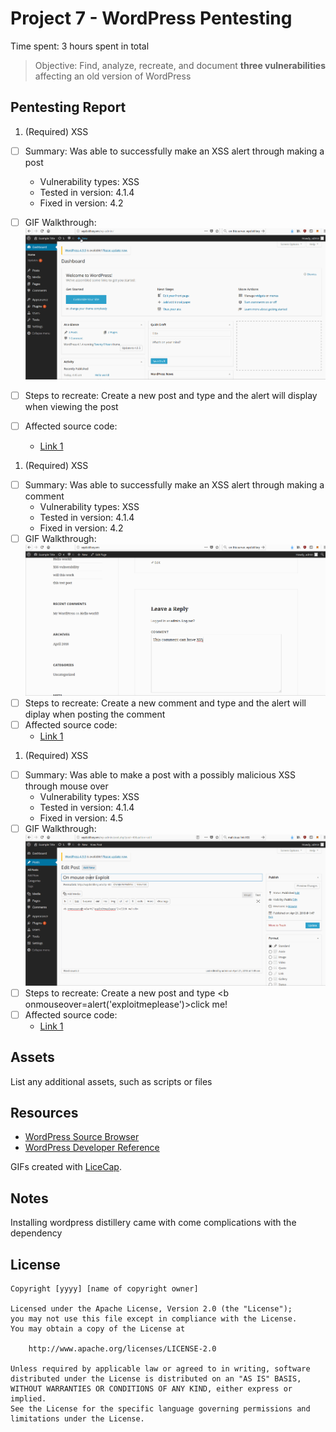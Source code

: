 # Project 7 - WordPress Pentesting

Time spent: 3 hours spent in total

> Objective: Find, analyze, recreate, and document **three vulnerabilities** affecting an old version of WordPress

## Pentesting Report

1. (Required) XSS
  - [ ] Summary: Was able to successfully make an XSS alert through making a post
    - Vulnerability types: XSS
    - Tested in version: 4.1.4
    - Fixed in version: 4.2
  - [ ] GIF Walkthrough: <img src='https://github.com/mster0103/CodePath-Week-7/blob/master/PostXSS.gif' title='Video Walkthrough' width='' alt='Video Walkthrough' />

  - [ ] Steps to recreate: Create a new post and type <script> alert("XSS Vulnerability"); </script> and the alert will display when viewing the post 
  - [ ] Affected source code:
    - [Link 1](https://core.trac.wordpress.org/browser/tags/version/src/source_file.php)
    
1. (Required) XSS 
  - [ ] Summary: Was able to successfully make an XSS alert through making a comment
    - Vulnerability types: XSS
    - Tested in version: 4.1.4
    - Fixed in version: 4.2
  - [ ] GIF Walkthrough: <img src='https://github.com/mster0103/CodePath-Week-7/blob/master/CommentXSS.gif' title='Video Walkthrough' width='' alt='Video Walkthrough' />
  - [ ] Steps to recreate: Create a new comment and type <script> alert("XSS Vulnerability"); </script> and the alert will diplay when posting the comment
  - [ ] Affected source code:
    - [Link 1](https://core.trac.wordpress.org/browser/tags/version/src/source_file.php)
    
1. (Required) XSS
  - [ ] Summary: Was able to make a post with a possibly malicious XSS through mouse over
    - Vulnerability types: XSS
    - Tested in version: 4.1.4
    - Fixed in version: 4.5
  - [ ] GIF Walkthrough: <img src='https://github.com/mster0103/CodePath-Week-7/blob/master/postclickXSS.gif' title='Video Walkthrough' width='' alt='Video Walkthrough' />
  - [ ] Steps to recreate: Create a new post and type <b onmouseover=alert('exploitmeplease')>click me!</b>
  - [ ] Affected source code:
    - [Link 1](https://core.trac.wordpress.org/browser/tags/version/src/source_file.php)

## Assets

List any additional assets, such as scripts or files

## Resources

- [WordPress Source Browser](https://core.trac.wordpress.org/browser/)
- [WordPress Developer Reference](https://developer.wordpress.org/reference/)

GIFs created with [LiceCap](http://www.cockos.com/licecap/).

## Notes

Installing wordpress distillery came with come complications with the dependency

## License

    Copyright [yyyy] [name of copyright owner]

    Licensed under the Apache License, Version 2.0 (the "License");
    you may not use this file except in compliance with the License.
    You may obtain a copy of the License at

        http://www.apache.org/licenses/LICENSE-2.0

    Unless required by applicable law or agreed to in writing, software
    distributed under the License is distributed on an "AS IS" BASIS,
    WITHOUT WARRANTIES OR CONDITIONS OF ANY KIND, either express or implied.
    See the License for the specific language governing permissions and
    limitations under the License.
